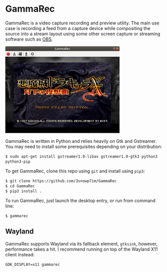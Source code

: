 # GammaRec

GammaRec is a video capture recording and preview utility. The main use case
is recording a feed from a capture device while compositing the source into
a stream layout using some other screen capture or streaming software such
as [OBS](https://obsproject.com).

![GammaRec Window](data/window.png)

GammaRec is written in Python and relies heavily on Gtk and Gstreamer. You
may need to install some prerequisites depending on your distribution:

```shell
$ sudo apt-get install gstreamer1.0-libav gstreamer1.0-gtk3 python3 python3-pip
```

To get GammaRec, clone this repo using `git` and install using `pip3`:

```shell
$ git clone https://github.com/3snowp7im/GammaRec
$ cd GammaRec
$ pip3 install .
```

To run GammaRec, just launch the desktop entry, or run from command line:

```shell
$ gammarec
```
## Wayland

GammaRec supports Wayland via its fallback element, `gtksink`, however,
performance takes a hit. I recommend running on top of the Wayland X11
client instead:

```shell
GDK_DISPLAY=x11 gammarec
```
